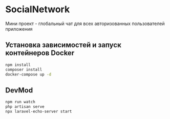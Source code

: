 # SocialNetwork
Мини проект - глобальный чат для всех авторизованных пользователей приложения


## Установка зависимостей и запуск контейнеров Docker
```bash
npm install
composer install
docker-compose up -d
```
## DevMod
```bash
npm run watch
php artisan serve 
npx laravel-echo-server start
```
